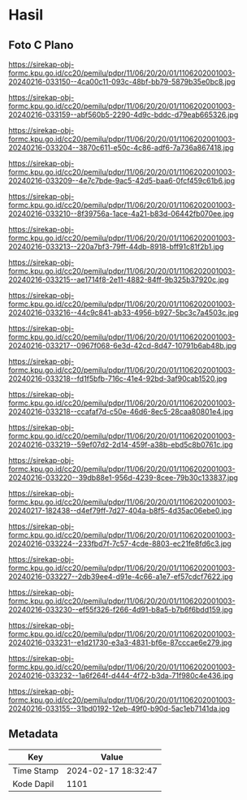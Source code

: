 # Hasil

## Foto C Plano

https://sirekap-obj-formc.kpu.go.id/cc20/pemilu/pdpr/11/06/20/20/01/1106202001003-20240216-033150--4ca00c11-093c-48bf-bb79-5879b35e0bc8.jpg

https://sirekap-obj-formc.kpu.go.id/cc20/pemilu/pdpr/11/06/20/20/01/1106202001003-20240216-033159--abf560b5-2290-4d9c-bddc-d79eab665326.jpg

https://sirekap-obj-formc.kpu.go.id/cc20/pemilu/pdpr/11/06/20/20/01/1106202001003-20240216-033204--3870c611-e50c-4c86-adf6-7a736a867418.jpg

https://sirekap-obj-formc.kpu.go.id/cc20/pemilu/pdpr/11/06/20/20/01/1106202001003-20240216-033209--4e7c7bde-9ac5-42d5-baa6-0fcf459c61b6.jpg

https://sirekap-obj-formc.kpu.go.id/cc20/pemilu/pdpr/11/06/20/20/01/1106202001003-20240216-033210--8f39756a-1ace-4a21-b83d-06442fb070ee.jpg

https://sirekap-obj-formc.kpu.go.id/cc20/pemilu/pdpr/11/06/20/20/01/1106202001003-20240216-033213--220a7bf3-79ff-44db-8918-bff91c81f2b1.jpg

https://sirekap-obj-formc.kpu.go.id/cc20/pemilu/pdpr/11/06/20/20/01/1106202001003-20240216-033215--ae1714f8-2e11-4882-84ff-9b325b37920c.jpg

https://sirekap-obj-formc.kpu.go.id/cc20/pemilu/pdpr/11/06/20/20/01/1106202001003-20240216-033216--44c9c841-ab33-4956-b927-5bc3c7a4503c.jpg

https://sirekap-obj-formc.kpu.go.id/cc20/pemilu/pdpr/11/06/20/20/01/1106202001003-20240216-033217--0967f068-6e3d-42cd-8d47-10791b6ab48b.jpg

https://sirekap-obj-formc.kpu.go.id/cc20/pemilu/pdpr/11/06/20/20/01/1106202001003-20240216-033218--fd1f5bfb-716c-41e4-92bd-3af90cab1520.jpg

https://sirekap-obj-formc.kpu.go.id/cc20/pemilu/pdpr/11/06/20/20/01/1106202001003-20240216-033218--ccafaf7d-c50e-46d6-8ec5-28caa80801e4.jpg

https://sirekap-obj-formc.kpu.go.id/cc20/pemilu/pdpr/11/06/20/20/01/1106202001003-20240216-033219--59ef07d2-2d14-459f-a38b-ebd5c8b0761c.jpg

https://sirekap-obj-formc.kpu.go.id/cc20/pemilu/pdpr/11/06/20/20/01/1106202001003-20240216-033220--39db88e1-956d-4239-8cee-79b30c133837.jpg

https://sirekap-obj-formc.kpu.go.id/cc20/pemilu/pdpr/11/06/20/20/01/1106202001003-20240217-182438--d4ef79ff-7d27-404a-b8f5-4d35ac06ebe0.jpg

https://sirekap-obj-formc.kpu.go.id/cc20/pemilu/pdpr/11/06/20/20/01/1106202001003-20240216-033224--233fbd7f-7c57-4cde-8803-ec21fe8fd6c3.jpg

https://sirekap-obj-formc.kpu.go.id/cc20/pemilu/pdpr/11/06/20/20/01/1106202001003-20240216-033227--2db39ee4-d91e-4c66-a1e7-ef57cdcf7622.jpg

https://sirekap-obj-formc.kpu.go.id/cc20/pemilu/pdpr/11/06/20/20/01/1106202001003-20240216-033230--ef55f326-f266-4d91-b8a5-b7b6f6bdd159.jpg

https://sirekap-obj-formc.kpu.go.id/cc20/pemilu/pdpr/11/06/20/20/01/1106202001003-20240216-033231--e1d21730-e3a3-4831-bf6e-87cccae6e279.jpg

https://sirekap-obj-formc.kpu.go.id/cc20/pemilu/pdpr/11/06/20/20/01/1106202001003-20240216-033232--1a6f264f-d444-4f72-b3da-71f980c4e436.jpg

https://sirekap-obj-formc.kpu.go.id/cc20/pemilu/pdpr/11/06/20/20/01/1106202001003-20240216-033155--31bd0192-12eb-49f0-b90d-5ac1eb7141da.jpg


## Metadata

| Key        | Value               |
| ---------- | ------------------- |
| Time Stamp | 2024-02-17 18:32:47 |
| Kode Dapil | 1101                |



